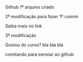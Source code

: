 Github 1º arquivo criado

2ª modificação para fazer 1º commi

Saiba mais no link 


3ª modificação





Gostou do curso? bla bla bla


comitando para eenviar ao github

